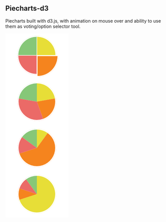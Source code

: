 ## Piecharts-d3
Piecharts built with d3.js, with animation on mouse over and ability to use them as voting/option selector tool.

![Alt text](./img.png "")